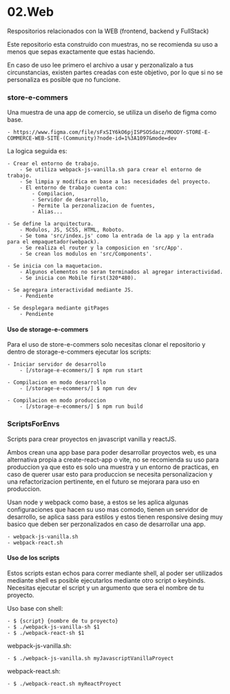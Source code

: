 # 02.Web
Respositorios relacionados con la WEB (frontend, backend y FullStack)

Este repositorio esta construido con muestras, no se recomienda su uso a menos que sepas exactamente que estas haciendo.

En caso de uso lee primero el archivo a usar y perzonalizalo a tus circunstancias, existen partes creadas con este objetivo, por lo que si no se personaliza es posible que no funcione.

### store-e-commers
Una muestra de una app de comercio, se utiliza un diseño de figma como base.

    - https://www.figma.com/file/sFxSIY6kO6pjISPSOSdacz/MOODY-STORE-E-COMMERCE-WEB-SITE-(Community)?node-id=1%3A1097&mode=dev

La logica seguida es:

    - Crear el entorno de trabajo.
        - Se utiliza webpack-js-vanilla.sh para crear el entorno de trabajo.
        - Se limpia y modifica en base a las necesidades del proyecto.
        - El entorno de trabajo cuenta con:
            - Compilacion,
            - Servidor de desarrollo,
            - Permite la perzonalizacion de fuentes,
            - Alias...

    - Se define la arquitectura.
        - Modulos, JS, SCSS, HTML, Roboto.
        - Se toma 'src/index.js' como la entrada de la app y la entrada para el empaquetador(webpack).
        - Se realiza el router y la composicion en 'src/App'.
        - Se crean los modulos en 'src/Components'.

    - Se inicia con la maquetacion.
        - Algunos elementos no seran terminados al agregar interactividad.
        - Se inicia con Mobile first(320*480).

    - Se agregara interactividad mediante JS.
        - Pendiente

    - Se desplegara mediante gitPages
        - Pendiente

#### Uso de storage-e-commers
Para el uso de store-e-commers solo necesitas clonar el repositorio y dentro de storage-e-commers ejecutar los scripts:

    - Iniciar servidor de desarrollo
        - [/storage-e-ecommers/] $ npm run start

    - Compilacion en modo desarrollo
        - [/storage-e-ecommers/] $ npm run dev

    - Compilacion en modo produccion
        - [/storage-e-ecommers/] $ npm run build


### ScriptsForEnvs
Scripts para crear proyectos en javascript vanilla y reactJS.

Ambos crean una app base para poder desarrollar proyectos web, es una alternativa propia a create-react-app o vite, no se recomienda su uso para produccion ya que esto es solo una muestra y un entorno de practicas, en caso de querer usar esto para produccion se necesita personalizacion y una refactorizacion pertinente, en el futuro se mejorara para uso en produccion.

Usan node y webpack como base, a estos se les aplica algunas configuraciones que hacen su uso mas comodo, tienen un servidor de desarrollo, se aplica sass para estilos y estos tienen responsive desing muy basico que deben ser perzonalizados en caso de desarrollar una app.

    - webpack-js-vanilla.sh
    - webpack-react.sh

#### Uso de los scripts
Estos scripts estan echos para correr mediante shell, al poder ser utilizados mediante shell es posible ejecutarlos mediante otro script o keybinds. Necesitas ejecutar el script y un argumento que sera el nombre de tu proyecto.

Uso base con shell:

    - $ {script} {nombre de tu proyecto}
    - $ ./webpack-js-vanilla-sh $1
    - $ ./webpack-react-sh $1

webpack-js-vanilla.sh:

    - $ ./webpack-js-vanilla.sh myJavascriptVanillaProyect

webpack-react.sh:

    - $ ./webpack-react.sh myReactProyect

